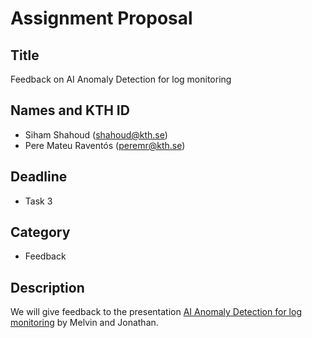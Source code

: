 # Assignment Proposal

## Title

Feedback on AI Anomaly Detection for log monitoring

## Names and KTH ID

  - Siham Shahoud (shahoud@kth.se)
  - Pere Mateu Raventós (peremr@kth.se)

## Deadline
- Task 3

## Category
- Feedback

## Description

We will give feedback to the presentation [AI Anomaly Detection for log monitoring](https://github.com/KTH/devops-course/pull/2496) by Melvin and Jonathan.